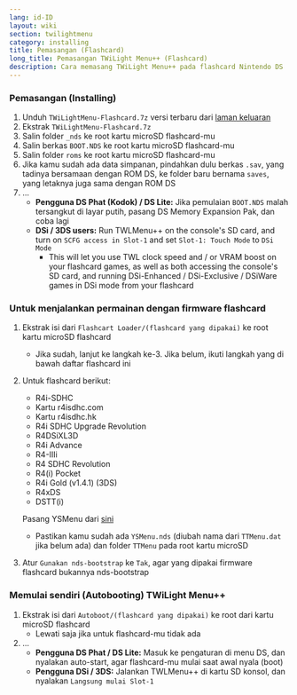 ```yaml
---
lang: id-ID
layout: wiki
section: twilightmenu
category: installing
title: Pemasangan (Flashcard)
long_title: Pemasangan TWiLight Menu++ (Flashcard)
description: Cara memasang TWiLight Menu++ pada flashcard Nintendo DS
---
```


### Pemasangan (Installing)
1. Unduh `TWiLightMenu-Flashcard.7z` versi terbaru dari [laman keluaran](https://github.com/DS-Homebrew/TWiLightMenu/releases)
1. Ekstrak `TWiLightMenu-Flashcard.7z`
1. Salin folder `_nds` ke root kartu microSD flashcard-mu
1. Salin berkas `BOOT.NDS` ke root kartu microSD flashcard-mu
1. Salin folder `roms` ke root kartu microSD flashcard-mu
1. Jika kamu sudah ada data simpanan, pindahkan dulu berkas `.sav`, yang tadinya bersamaan dengan ROM DS, ke folder baru bernama `saves`, yang letaknya juga sama dengan ROM DS
1. ...
   - **Pengguna DS Phat (Kodok) / DS Lite:** Jika pemulaian `BOOT.NDS` malah tersangkut di layar putih, pasang DS Memory Expansion Pak, dan coba lagi
   - **DSi / 3DS users:** Run TWLMenu++ on the console's SD card, and turn on `SCFG access in Slot-1` and set `Slot-1: Touch Mode` to `DSi Mode`
      - This will let you use TWL clock speed and / or VRAM boost on your flashcard games, as well as both accessing the console's SD card, and running DSi-Enhanced / DSi-Exclusive / DSiWare games in DSi mode from your flashcard

### Untuk menjalankan permainan dengan firmware flashcard
1. Ekstrak isi dari `Flashcart Loader/(flashcard yang dipakai)` ke root kartu microSD flashcard
   - Jika sudah, lanjut ke langkah ke-3. Jika belum, ikuti langkah yang di bawah daftar flashcard ini

1. Untuk flashcard berikut:
   - R4i-SDHC
   - Kartu r4isdhc.com
   - Kartu r4isdhc.hk
   - R4i SDHC Upgrade Revolution
   - R4DSiXL3D
   - R4i Advance
   - R4-IIIi
   - R4 SDHC Revolution
   - R4(i) Pocket
   - R4i Gold (v1.4.1) (3DS)
   - R4xDS
   - DSTT(i)

   Pasang YSMenu dari [sini](https://gbatemp.net/threads/retrogamefan-updates-releases.267243/)
      - Pastikan kamu sudah ada `YSMenu.nds` (diubah nama dari `TTMenu.dat` jika belum ada) dan folder `TTMenu` pada root kartu microSD
1. Atur `Gunakan nds-bootstrap` ke `Tak`, agar yang dipakai firmware flashcard bukannya nds-bootstrap

### Memulai sendiri (Autobooting) TWiLight Menu++
1. Ekstrak isi dari `Autoboot/(flashcard yang dipakai)` ke root dari kartu microSD flashcard
   - Lewati saja jika untuk flashcard-mu tidak ada
1. ...
   - **Pengguna DS Phat / DS Lite:** Masuk ke pengaturan di menu DS, dan nyalakan auto-start, agar flashcard-mu mulai saat awal nyala (boot)
   - **Pengguna DSi / 3DS:** Jalankan TWLMenu++ di kartu SD konsol, dan nyalakan `Langsung mulai Slot-1`
